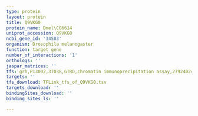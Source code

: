 ```yaml
---
type: protein
layout: protein
title: Q9VKG0
protein_name: Dmel\CG6614
uniprot_accession: Q9VKG0
ncbi_gene_id: '34583'
organism: Drosophila melanogaster
function: target gene
number_of_interactions: '1'
orthologs: ''
jaspar_matrices: ''
tfs: grh,P13002,37038,GTRD,chromatin immunoprecipitation assay,27924024%5Buid%5D,No
targets: ''
tfs_download: TFLink_tfs_of_Q9VKG0.tsv
targets_download: ''
bindingSites_download: ''
binding_sites_ls: ''

---
```

